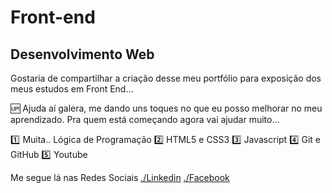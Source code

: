 # Front-end

## Desenvolvimento Web

Gostaria de compartilhar a criação desse meu portfólio para exposição dos meus estudos em Front End...

:up: Ajuda aí galera, me dando uns toques no que eu posso melhorar no meu aprendizado. Pra quem está começando agora vai ajudar muito...

:one: Muita.. Lógica de Programação
:two: HTML5 e CSS3
:three: Javascript
:four: Git e GitHub
:five: Youtube

Me segue lá nas Redes Sociais
[./Linkedin](https://linkedin.com/in/juniormelo01)
[./Facebook](https://www.facebook.com/juniormelo.dev)
